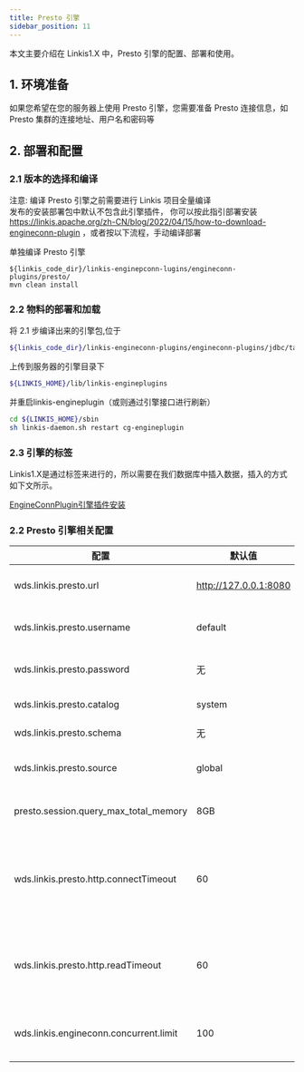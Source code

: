 ```yaml
---
title: Presto 引擎
sidebar_position: 11
---
```


本文主要介绍在 Linkis1.X 中，Presto 引擎的配置、部署和使用。

## 1. 环境准备

如果您希望在您的服务器上使用 Presto 引擎，您需要准备 Presto 连接信息，如 Presto 集群的连接地址、用户名和密码等

## 2. 部署和配置

### 2.1 版本的选择和编译
注意: 编译 Presto 引擎之前需要进行 Linkis 项目全量编译  
发布的安装部署包中默认不包含此引擎插件，
你可以按此指引部署安装 https://linkis.apache.org/zh-CN/blog/2022/04/15/how-to-download-engineconn-plugin
，或者按以下流程，手动编译部署


单独编译 Presto 引擎 

```
${linkis_code_dir}/linkis-enginepconn-lugins/engineconn-plugins/presto/
mvn clean install
```

### 2.2 物料的部署和加载

将 2.1 步编译出来的引擎包,位于
```bash
${linkis_code_dir}/linkis-engineconn-plugins/engineconn-plugins/jdbc/target/out/presto
```
上传到服务器的引擎目录下
```bash 
${LINKIS_HOME}/lib/linkis-engineplugins
```
并重启linkis-engineplugin（或则通过引擎接口进行刷新）
```bash
cd ${LINKIS_HOME}/sbin
sh linkis-daemon.sh restart cg-engineplugin
```
### 2.3 引擎的标签

Linkis1.X是通过标签来进行的，所以需要在我们数据库中插入数据，插入的方式如下文所示。

[EngineConnPlugin引擎插件安装](../deployment/engine_conn_plugin_installation) 

### 2.2 Presto 引擎相关配置

| 配置                                   | 默认值                | 说明                                        |
| -------------------------------------- | --------------------- | ------------------------------------------- |
| wds.linkis.presto.url                  | http://127.0.0.1:8080 | Presto 集群连接                             |
| wds.linkis.presto.username             | default               | Presto 集群用户名                           |
| wds.linkis.presto.password             | 无                    | Presto 集群密码                             |
| wds.linkis.presto.catalog              | system                | 查询的 Catalog                              |
| wds.linkis.presto.schema               | 无                    | 查询的 Schema                               |
| wds.linkis.presto.source               | global                | 查询使用的 source                           |
| presto.session.query_max_total_memory  | 8GB                   | 查询使用最大的内存                          |
| wds.linkis.presto.http.connectTimeout  | 60                    | Presto 客户端的 connect timeout（单位：秒） |
| wds.linkis.presto.http.readTimeout     | 60                    | Presto 客户端的 read timeout（单位：秒）    |
| wds.linkis.engineconn.concurrent.limit | 100                   | Presto 引擎最大并发数                       |

